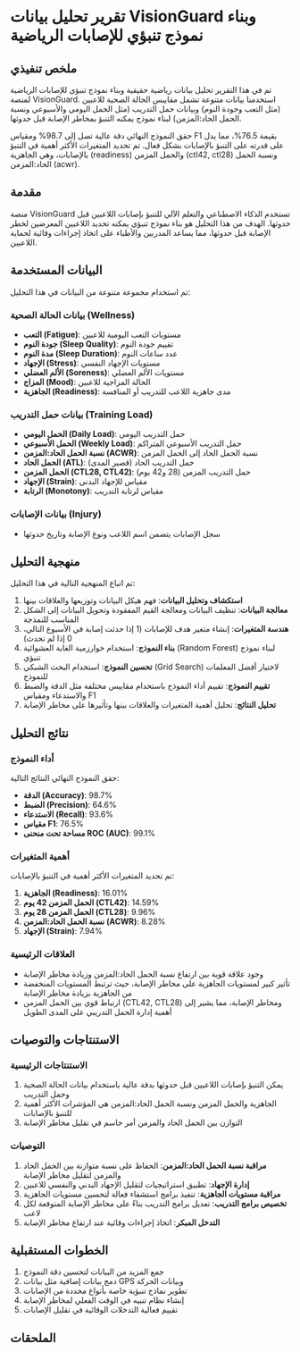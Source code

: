 # تقرير تحليل بيانات VisionGuard وبناء نموذج تنبؤي للإصابات الرياضية

## ملخص تنفيذي

تم في هذا التقرير تحليل بيانات رياضية حقيقية وبناء نموذج تنبؤي للإصابات الرياضية لمنصة VisionGuard. استخدمنا بيانات متنوعة تشمل مقاييس الحالة الصحية للاعبين (مثل التعب وجودة النوم) وبيانات حمل التدريب (مثل الحمل اليومي والأسبوعي ونسبة الحمل الحاد:المزمن) لبناء نموذج يمكنه التنبؤ بمخاطر الإصابة قبل حدوثها.

حقق النموذج النهائي دقة عالية تصل إلى 98.7% ومقياس F1 بقيمة 76.5%، مما يدل على قدرته على التنبؤ بالإصابات بشكل فعال. تم تحديد المتغيرات الأكثر أهمية في التنبؤ بالإصابات، وهي الجاهزية (readiness) والحمل المزمن (ctl42, ctl28) ونسبة الحمل الحاد:المزمن (acwr).

## مقدمة

منصة VisionGuard تستخدم الذكاء الاصطناعي والتعلم الآلي للتنبؤ بإصابات اللاعبين قبل حدوثها. الهدف من هذا التحليل هو بناء نموذج تنبؤي يمكنه تحديد اللاعبين المعرضين لخطر الإصابة قبل حدوثها، مما يساعد المدربين والأطباء على اتخاذ إجراءات وقائية لحماية اللاعبين.

## البيانات المستخدمة

تم استخدام مجموعة متنوعة من البيانات في هذا التحليل:

### بيانات الحالة الصحية (Wellness)
- **التعب (Fatigue)**: مستويات التعب اليومية للاعبين
- **جودة النوم (Sleep Quality)**: تقييم جودة النوم
- **مدة النوم (Sleep Duration)**: عدد ساعات النوم
- **الإجهاد (Stress)**: مستويات الإجهاد النفسي
- **الألم العضلي (Soreness)**: مستويات الألم العضلي
- **المزاج (Mood)**: الحالة المزاجية للاعبين
- **الجاهزية (Readiness)**: مدى جاهزية اللاعب للتدريب أو المنافسة

### بيانات حمل التدريب (Training Load)
- **الحمل اليومي (Daily Load)**: حمل التدريب اليومي
- **الحمل الأسبوعي (Weekly Load)**: حمل التدريب الأسبوعي المتراكم
- **نسبة الحمل الحاد:المزمن (ACWR)**: نسبة الحمل الحاد إلى الحمل المزمن
- **الحمل الحاد (ATL)**: حمل التدريب الحاد (قصير المدى)
- **الحمل المزمن (CTL28, CTL42)**: حمل التدريب المزمن (28 و42 يوم)
- **الإجهاد (Strain)**: مقياس للإجهاد البدني
- **الرتابة (Monotony)**: مقياس لرتابة التدريب

### بيانات الإصابات (Injury)
- سجل الإصابات يتضمن اسم اللاعب ونوع الإصابة وتاريخ حدوثها

## منهجية التحليل

تم اتباع المنهجية التالية في هذا التحليل:

1. **استكشاف وتحليل البيانات**: فهم هيكل البيانات وتوزيعها والعلاقات بينها
2. **معالجة البيانات**: تنظيف البيانات ومعالجة القيم المفقودة وتحويل البيانات إلى الشكل المناسب للنمذجة
3. **هندسة المتغيرات**: إنشاء متغير هدف للإصابات (1 إذا حدثت إصابة في الأسبوع التالي، 0 إذا لم تحدث)
4. **بناء النموذج**: استخدام خوارزمية الغابة العشوائية (Random Forest) لبناء نموذج تنبؤي
5. **تحسين النموذج**: استخدام البحث الشبكي (Grid Search) لاختيار أفضل المعلمات للنموذج
6. **تقييم النموذج**: تقييم أداء النموذج باستخدام مقاييس مختلفة مثل الدقة والضبط والاستدعاء ومقياس F1
7. **تحليل النتائج**: تحليل أهمية المتغيرات والعلاقات بينها وتأثيرها على مخاطر الإصابة

## نتائج التحليل

### أداء النموذج

حقق النموذج النهائي النتائج التالية:

- **الدقة (Accuracy)**: 98.7%
- **الضبط (Precision)**: 64.6%
- **الاستدعاء (Recall)**: 93.6%
- **مقياس F1**: 76.5%
- **مساحة تحت منحنى ROC (AUC)**: 99.1%

### أهمية المتغيرات

تم تحديد المتغيرات الأكثر أهمية في التنبؤ بالإصابات:

1. **الجاهزية (Readiness)**: 16.01%
2. **الحمل المزمن 42 يوم (CTL42)**: 14.59%
3. **الحمل المزمن 28 يوم (CTL28)**: 9.96%
4. **نسبة الحمل الحاد:المزمن (ACWR)**: 8.28%
5. **الإجهاد (Strain)**: 7.94%

### العلاقات الرئيسية

- وجود علاقة قوية بين ارتفاع نسبة الحمل الحاد:المزمن وزيادة مخاطر الإصابة
- تأثير كبير لمستويات الجاهزية على مخاطر الإصابة، حيث ترتبط المستويات المنخفضة من الجاهزية بزيادة مخاطر الإصابة
- ارتباط قوي بين الحمل المزمن (CTL42, CTL28) ومخاطر الإصابة، مما يشير إلى أهمية إدارة الحمل التدريبي على المدى الطويل

## الاستنتاجات والتوصيات

### الاستنتاجات الرئيسية

1. يمكن التنبؤ بإصابات اللاعبين قبل حدوثها بدقة عالية باستخدام بيانات الحالة الصحية وحمل التدريب
2. الجاهزية والحمل المزمن ونسبة الحمل الحاد:المزمن هي المؤشرات الأكثر أهمية للتنبؤ بالإصابات
3. التوازن بين الحمل الحاد والمزمن أمر حاسم في تقليل مخاطر الإصابة

### التوصيات

1. **مراقبة نسبة الحمل الحاد:المزمن**: الحفاظ على نسبة متوازنة بين الحمل الحاد والمزمن لتقليل مخاطر الإصابة
2. **إدارة الإجهاد**: تطبيق استراتيجيات لتقليل الإجهاد البدني والنفسي للاعبين
3. **مراقبة مستويات الجاهزية**: تنفيذ برامج استشفاء فعالة لتحسين مستويات الجاهزية
4. **تخصيص برامج التدريب**: تعديل برامج التدريب بناءً على مخاطر الإصابة المتوقعة لكل لاعب
5. **التدخل المبكر**: اتخاذ إجراءات وقائية عند ارتفاع مخاطر الإصابة

## الخطوات المستقبلية

1. جمع المزيد من البيانات لتحسين دقة النموذج
2. دمج بيانات إضافية مثل بيانات GPS وبيانات الحركة
3. تطوير نماذج تنبؤية خاصة بأنواع محددة من الإصابات
4. إنشاء نظام تنبيه في الوقت الفعلي لمخاطر الإصابة
5. تقييم فعالية التدخلات الوقائية في تقليل الإصابات

## الملحقات